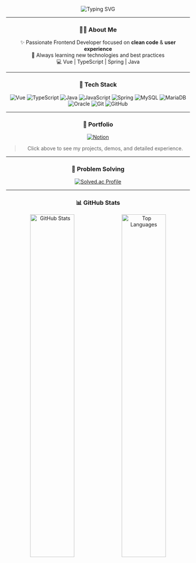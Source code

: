 <p align="center">
  <!-- Typing SVG는 color를 light/dark 모두 지원하는 URL 파라미터가 없어서 기본 연한 그레이로 둡니다 -->
  <img src="https://readme-typing-svg.demolab.com?font=Fira+Code&size=28&pause=1000&color=888888&center=true&vCenter=true&width=600&lines=Hi,+I'm+Sohee+Jung!;Frontend+Developer;Vue+%7C+Spring+%7C+TypeScript+%7C+Java;Clean+Code+%26+Great+UX" alt="Typing SVG" />
</p>

<div align="center">

---

### 👩‍💻 About Me

✨ Passionate Frontend Developer focused on **clean code** & **user experience**  
🌱 Always learning new technologies and best practices  
💻 Vue | TypeScript | Spring | Java

---

### 🔧 Tech Stack

<p>
  <img src="https://img.shields.io/badge/Vue-888888?style=for-the-badge&logo=vue.js&logoColor=3FB27F" alt="Vue" />
  <img src="https://img.shields.io/badge/TypeScript-888888?style=for-the-badge&logo=typescript&logoColor=3178C6" alt="TypeScript" />
  <img src="https://img.shields.io/badge/Java-888888?style=for-the-badge&logo=openjdk&logoColor=ED8B00" alt="Java" />
  <img src="https://img.shields.io/badge/JavaScript-888888?style=for-the-badge&logo=javascript&logoColor=F7DF1E" alt="JavaScript" />
  <img src="https://img.shields.io/badge/Spring-888888?style=for-the-badge&logo=spring&logoColor=6DB33F" alt="Spring" />
  <img src="https://img.shields.io/badge/MySQL-888888?style=for-the-badge&logo=mysql&logoColor=4479A1" alt="MySQL" />
  <img src="https://img.shields.io/badge/MariaDB-888888?style=for-the-badge&logo=mariadb&logoColor=003545" alt="MariaDB" />
  <img src="https://img.shields.io/badge/Oracle-888888?style=for-the-badge&logo=oracle&logoColor=F80000" alt="Oracle" />
  <img src="https://img.shields.io/badge/Git-888888?style=for-the-badge&logo=git&logoColor=F05032" alt="Git" />
  <img src="https://img.shields.io/badge/GitHub-888888?style=for-the-badge&logo=github&logoColor=181717" alt="GitHub" />
</p>

---

### 🔗 Portfolio

[![Notion](https://img.shields.io/badge/🌐-My%20Portfolio-888888?style=for-the-badge&logo=notion&logoColor=000000)](https://www.notion.so/1c9b441d9b8c8085bc4efc7de9fe7471)

> Click above to see my projects, demos, and detailed experience.

---

### 🧠 Problem Solving

[![Solved.ac Profile](http://mazassumnida.wtf/api/v2/generate_badge?boj=gtsdy0204)](https://solved.ac/gtsdy0204)

---

### 📊 GitHub Stats

<p align="center">
  <img src="https://github-readme-stats.vercel.app/api?username=sh0204&show_icons=true&theme=radical&hide_border=true&count_private=true" width="49%" alt="GitHub Stats" />
  <img src="https://github-readme-stats.vercel.app/api/top-langs/?username=sh0204&layout=compact&theme=radical&hide_border=true" width="49%" alt="Top Languages" />
</p>


</div>

